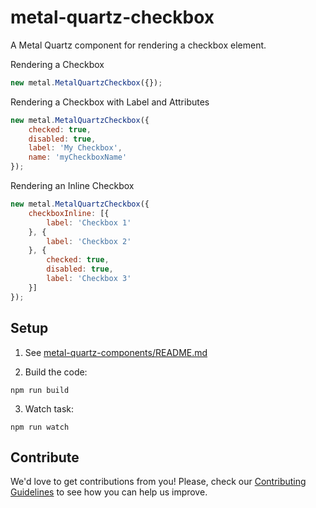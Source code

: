 # metal-quartz-checkbox

A Metal Quartz component for rendering a checkbox element.

Rendering a Checkbox
```javascript
new metal.MetalQuartzCheckbox({});

```

Rendering a Checkbox with Label and Attributes
```javascript
new metal.MetalQuartzCheckbox({
	checked: true,
	disabled: true,
	label: 'My Checkbox',
	name: 'myCheckboxName'
});
```

Rendering an Inline Checkbox
```javascript
new metal.MetalQuartzCheckbox({
	checkboxInline: [{
		label: 'Checkbox 1'
	}, {
		label: 'Checkbox 2'
	}, {
		checked: true,
		disabled: true,
		label: 'Checkbox 3'
	}]
});
```

## Setup

1. See [metal-quartz-components/README.md](https://github.com/metal/metal-quartz-components/blob/master/README.md)

2. Build the code:

  ```
  npm run build
  ```

3. Watch task:

  ```
  npm run watch
  ```

## Contribute

We'd love to get contributions from you! Please, check our [Contributing Guidelines](https://github.com/metal/metal-quartz-components/blob/master/CONTRIBUTING.md) to see how you can help us improve.
